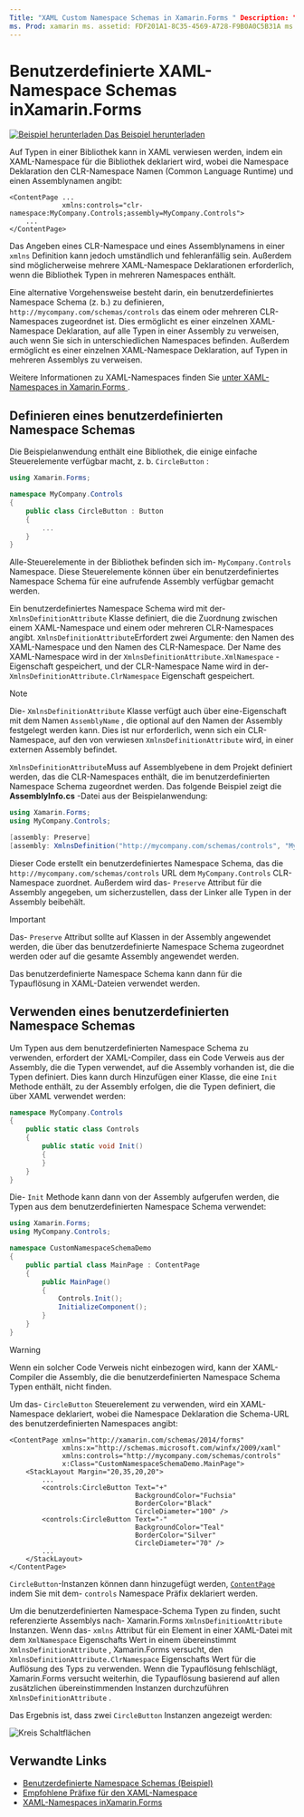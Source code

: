 ```yaml
---
Title: "XAML Custom Namespace Schemas in Xamarin.Forms " Description: "ein benutzerdefiniertes XAML-Namespace Schema kann mit der XmlnsDefinitionAttribute-Klasse definiert werden, die eine Zuordnung zwischen einer benutzerdefinierten URL und einem oder mehreren CLR-Namespaces angibt. Das benutzerdefinierte Namespace Schema kann dann in XAML-Namespace Deklarationen verwendet werden. "
ms. Prod: xamarin ms. assetid: FDF201A1-8C35-4569-A728-F9B0A0C5B31A ms. Technology: xamarin-Forms Author: davidbritch ms. Author: dabritch ms. Date: 12/21/2018 NO-LOC: [ Xamarin.Forms , Xamarin.Essentials ]
---
```


# <a name="xaml-custom-namespace-schemas-in-xamarinforms"></a>Benutzerdefinierte XAML-Namespace Schemas inXamarin.Forms

[![Beispiel herunterladen](~/media/shared/download.png) Das Beispiel herunterladen](https://docs.microsoft.com/samples/xamarin/xamarin-forms-samples/xaml-customnamespaceschemas)

Auf Typen in einer Bibliothek kann in XAML verwiesen werden, indem ein XAML-Namespace für die Bibliothek deklariert wird, wobei die Namespace Deklaration den CLR-Namespace Namen (Common Language Runtime) und einen Assemblynamen angibt:

```xaml
<ContentPage ...
             xmlns:controls="clr-namespace:MyCompany.Controls;assembly=MyCompany.Controls">
    ...
</ContentPage>
```

Das Angeben eines CLR-Namespace und eines Assemblynamens in einer `xmlns` Definition kann jedoch umständlich und fehleranfällig sein. Außerdem sind möglicherweise mehrere XAML-Namespace Deklarationen erforderlich, wenn die Bibliothek Typen in mehreren Namespaces enthält.

Eine alternative Vorgehensweise besteht darin, ein benutzerdefiniertes Namespace Schema (z. b.) zu definieren, `http://mycompany.com/schemas/controls` das einem oder mehreren CLR-Namespaces zugeordnet ist. Dies ermöglicht es einer einzelnen XAML-Namespace Deklaration, auf alle Typen in einer Assembly zu verweisen, auch wenn Sie sich in unterschiedlichen Namespaces befinden. Außerdem ermöglicht es einer einzelnen XAML-Namespace Deklaration, auf Typen in mehreren Assemblys zu verweisen.

Weitere Informationen zu XAML-Namespaces finden Sie [unter XAML-Namespaces in Xamarin.Forms ](namespaces.md).

## <a name="defining-a-custom-namespace-schema"></a>Definieren eines benutzerdefinierten Namespace Schemas

Die Beispielanwendung enthält eine Bibliothek, die einige einfache Steuerelemente verfügbar macht, z. b. `CircleButton` :

```csharp
using Xamarin.Forms;

namespace MyCompany.Controls
{
    public class CircleButton : Button
    {
        ...
    }
}
```

Alle-Steuerelemente in der Bibliothek befinden sich im- `MyCompany.Controls` Namespace. Diese Steuerelemente können über ein benutzerdefiniertes Namespace Schema für eine aufrufende Assembly verfügbar gemacht werden.

Ein benutzerdefiniertes Namespace Schema wird mit der- `XmlnsDefinitionAttribute` Klasse definiert, die die Zuordnung zwischen einem XAML-Namespace und einem oder mehreren CLR-Namespaces angibt. `XmlnsDefinitionAttribute`Erfordert zwei Argumente: den Namen des XAML-Namespace und den Namen des CLR-Namespace. Der Name des XAML-Namespace wird in der `XmlnsDefinitionAttribute.XmlNamespace` -Eigenschaft gespeichert, und der CLR-Namespace Name wird in der- `XmlnsDefinitionAttribute.ClrNamespace` Eigenschaft gespeichert.

> [!NOTE]
> Die- `XmlnsDefinitionAttribute` Klasse verfügt auch über eine-Eigenschaft mit dem Namen `AssemblyName` , die optional auf den Namen der Assembly festgelegt werden kann. Dies ist nur erforderlich, wenn sich ein CLR-Namespace, auf den von verwiesen `XmlnsDefinitionAttribute` wird, in einer externen Assembly befindet.

`XmlnsDefinitionAttribute`Muss auf Assemblyebene in dem Projekt definiert werden, das die CLR-Namespaces enthält, die im benutzerdefinierten Namespace Schema zugeordnet werden. Das folgende Beispiel zeigt die **AssemblyInfo.cs** -Datei aus der Beispielanwendung:

```csharp
using Xamarin.Forms;
using MyCompany.Controls;

[assembly: Preserve]
[assembly: XmlnsDefinition("http://mycompany.com/schemas/controls", "MyCompany.Controls")]
```

Dieser Code erstellt ein benutzerdefiniertes Namespace Schema, das die `http://mycompany.com/schemas/controls` URL dem `MyCompany.Controls` CLR-Namespace zuordnet. Außerdem wird das- `Preserve` Attribut für die Assembly angegeben, um sicherzustellen, dass der Linker alle Typen in der Assembly beibehält.

> [!IMPORTANT]
> Das- `Preserve` Attribut sollte auf Klassen in der Assembly angewendet werden, die über das benutzerdefinierte Namespace Schema zugeordnet werden oder auf die gesamte Assembly angewendet werden.

Das benutzerdefinierte Namespace Schema kann dann für die Typauflösung in XAML-Dateien verwendet werden.

## <a name="consuming-a-custom-namespace-schema"></a>Verwenden eines benutzerdefinierten Namespace Schemas

Um Typen aus dem benutzerdefinierten Namespace Schema zu verwenden, erfordert der XAML-Compiler, dass ein Code Verweis aus der Assembly, die die Typen verwendet, auf die Assembly vorhanden ist, die die Typen definiert. Dies kann durch Hinzufügen einer Klasse, die eine `Init` Methode enthält, zu der Assembly erfolgen, die die Typen definiert, die über XAML verwendet werden:

```csharp
namespace MyCompany.Controls
{
    public static class Controls
    {
        public static void Init()
        {
        }
    }
}
```

Die- `Init` Methode kann dann von der Assembly aufgerufen werden, die Typen aus dem benutzerdefinierten Namespace Schema verwendet:

```csharp
using Xamarin.Forms;
using MyCompany.Controls;

namespace CustomNamespaceSchemaDemo
{
    public partial class MainPage : ContentPage
    {
        public MainPage()
        {
            Controls.Init();
            InitializeComponent();
        }
    }
}
```

> [!WARNING]
> Wenn ein solcher Code Verweis nicht einbezogen wird, kann der XAML-Compiler die Assembly, die die benutzerdefinierten Namespace Schema Typen enthält, nicht finden.

Um das- `CircleButton` Steuerelement zu verwenden, wird ein XAML-Namespace deklariert, wobei die Namespace Deklaration die Schema-URL des benutzerdefinierten Namespaces angibt:

```xaml
<ContentPage xmlns="http://xamarin.com/schemas/2014/forms"
             xmlns:x="http://schemas.microsoft.com/winfx/2009/xaml"
             xmlns:controls="http://mycompany.com/schemas/controls"
             x:Class="CustomNamespaceSchemaDemo.MainPage">
    <StackLayout Margin="20,35,20,20">
        ...
        <controls:CircleButton Text="+"
                               BackgroundColor="Fuchsia"
                               BorderColor="Black"
                               CircleDiameter="100" />
        <controls:CircleButton Text="-"
                               BackgroundColor="Teal"
                               BorderColor="Silver"
                               CircleDiameter="70" />
        ...
    </StackLayout>
</ContentPage>
```

`CircleButton`-Instanzen können dann hinzugefügt werden, [`ContentPage`](xref:Xamarin.Forms.ContentPage) indem Sie mit dem- `controls` Namespace Präfix deklariert werden.

Um die benutzerdefinierten Namespace-Schema Typen zu finden, sucht referenzierte Assemblys nach- Xamarin.Forms `XmlnsDefinitionAttribute` Instanzen. Wenn das- `xmlns` Attribut für ein Element in einer XAML-Datei mit dem `XmlNamespace` Eigenschafts Wert in einem übereinstimmt `XmlnsDefinitionAttribute` , Xamarin.Forms versucht, den `XmlnsDefinitionAttribute.ClrNamespace` Eigenschafts Wert für die Auflösung des Typs zu verwenden. Wenn die Typauflösung fehlschlägt, Xamarin.Forms versucht weiterhin, die Typauflösung basierend auf allen zusätzlichen übereinstimmenden Instanzen durchzuführen `XmlnsDefinitionAttribute` .

Das Ergebnis ist, dass zwei `CircleButton` Instanzen angezeigt werden:

![Kreis Schaltflächen](custom-namespace-schemas-images/circle-buttons.png "Kreis Schaltflächen")

## <a name="related-links"></a>Verwandte Links

- [Benutzerdefinierte Namespace Schemas (Beispiel)](https://docs.microsoft.com/samples/xamarin/xamarin-forms-samples/xaml-customnamespaceschemas)
- [Empfohlene Präfixe für den XAML-Namespace](custom-prefix.md)
- [XAML-Namespaces inXamarin.Forms](namespaces.md)
